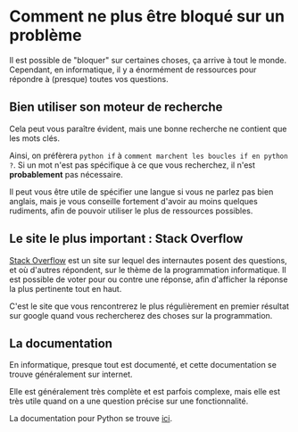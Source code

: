 # Comment ne plus être bloqué sur un problème

Il est possible de "bloquer" sur certaines choses, ça arrive à tout le monde. Cependant, en informatique, il y a énormément de ressources pour répondre à (presque) toutes vos questions.

## Bien utiliser son moteur de recherche

Cela peut vous paraître évident, mais une bonne recherche ne contient que les mots clés.

Ainsi, on préfèrera `python if` à `comment marchent les boucles if en python ?`. Si un mot n'est pas spécifique à ce que vous recherchez, il n'est **probablement** pas nécessaire.

Il peut vous être utile de spécifier une langue si vous ne parlez pas bien anglais, mais je vous conseille fortement d'avoir au moins quelques rudiments, afin de pouvoir utiliser le plus de ressources possibles.

## Le site le plus important : Stack Overflow

[Stack Overflow](https://stackoverflow.com/) est un site sur lequel des internautes posent des questions, et où d'autres répondent, sur le thème de la programmation informatique. Il est possible de voter pour ou contre une réponse, afin d'afficher la réponse la plus pertinente tout en haut.

C'est le site que vous rencontrerez le plus régulièrement en premier résultat sur google quand vous rechercherez des choses sur la programmation.

## La documentation

En informatique, presque tout est documenté, et cette documentation se trouve généralement sur internet.

Elle est généralement très complète et est parfois complexe, mais elle est très utile quand on a une question précise sur une fonctionnalité.

La documentation pour Python se trouve [ici](https://docs.python.org/fr/3/).
